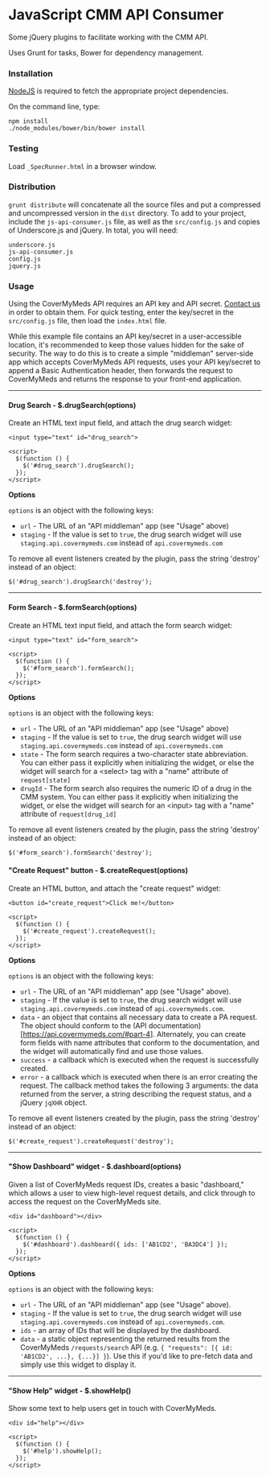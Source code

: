 JavaScript CMM API Consumer
===============

Some jQuery plugins to facilitate working with the CMM API.

Uses Grunt for tasks, Bower for dependency management.

### Installation

[NodeJS](http://nodejs.org/download/) is required to fetch the appropriate project dependencies.

On the command line, type:

```
npm install
./node_modules/bower/bin/bower install
```

### Testing

Load `_SpecRunner.html` in a browser window.

### Distribution

`grunt distribute` will concatenate all the source files and put a compressed
and uncompressed version in the `dist` directory. To add to your project, include
the `js-api-consumer.js` file, as well as the `src/config.js` and copies of Underscore.js
and jQuery. In total, you will need:

```
underscore.js
js-api-consumer.js
config.js
jquery.js
```

### Usage

Using the CoverMyMeds API requires an API key and API secret. [Contact us](mailto:developers@covermymeds.com)
in order to obtain them. For quick testing, enter the key/secret in the `src/config.js`
file, then load the `index.html` file.

While this example file contains an API key/secret in a user-accessible location,
it's recommended to keep those values hidden for the sake of security. The
way to do this is to create a simple "middleman" server-side app which accepts CoverMyMeds API
requests, uses your API key/secret to append a Basic Authentication header, then forwards
the request to CoverMyMeds and returns the response to your front-end application.

-------------------------------

#### Drug Search - $.drugSearch(options)

Create an HTML text input field, and attach the drug search widget:

```
<input type="text" id="drug_search">

<script>
  $(function () {
    $('#drug_search').drugSearch();
  });
</script>
```

__Options__

`options` is an object with the following keys:

* `url` - The URL of an "API middleman" app (see "Usage" above)
* `staging` - If the value is set to `true`, the drug search widget will use `staging.api.covermymeds.com`
instead of `api.covermymeds.com`

To remove all event listeners created by the plugin, pass the string 'destroy'
instead of an object:

```
$('#drug_search').drugSearch('destroy');
```

-------------------------------

#### Form Search - $.formSearch(options)

Create an HTML text input field, and attach the form search widget:

```
<input type="text" id="form_search">

<script>
  $(function () {
    $('#form_search').formSearch();
  });
</script>
```

__Options__

`options` is an object with the following keys:

* `url` - The URL of an "API middleman" app (see "Usage" above)
* `staging` - If the value is set to `true`, the drug search widget will use `staging.api.covermymeds.com`
instead of `api.covermymeds.com`
* `state` - The form search requires a two-character state abbreviation. You can either
pass it explicitly when initializing the widget, or else the widget will search for a &lt;select&gt; tag
with a "name" attribute of `request[state]`
* `drugId` - The form search also requires the numeric ID of a drug in the CMM system. You can either
pass it explicitly when initializing the widget, or else the widget will search for an &lt;input&gt; tag
with a "name" attribute of `request[drug_id]`


To remove all event listeners created by the plugin, pass the string 'destroy'
instead of an object:

```
$('#form_search').formSearch('destroy');
```

#### "Create Request" button - $.createRequest(options)

Create an HTML button, and attach the "create request" widget:

```
<button id="create_request">Click me!</button>

<script>
  $(function () {
    $('#create_request').createRequest();
  });
</script>
```

__Options__

`options` is an object with the following keys:

* `url` - The URL of an "API middleman" app (see "Usage" above).
* `staging` - If the value is set to `true`, the drug search widget will use `staging.api.covermymeds.com`
instead of `api.covermymeds.com`.
* `data` - an object that contains all necessary data to create a PA request. The object
should conform to the (API documentation)[https://api.covermymeds.com/#part-4]. Alternately, you can create
form fields with name attributes that conform to the documentation, and the widget will automatically find and use
those values.
* `success` - a callback which is executed when the request is successfully created.
* `error` - a callback which is executed when there is an error creating the request. The callback method takes the
following 3 arguments: the data returned from the server, a string describing the request status, and a jQuery `jqXHR` object.

To remove all event listeners created by the plugin, pass the string 'destroy'
instead of an object:

```
$('#create_request').createRequest('destroy');
```

-------------------------------

#### "Show Dashboard" widget - $.dashboard(options)

Given a list of CoverMyMeds request IDs, creates a basic "dashboard," which allows a user to
view high-level request details, and click through to access the request on the CoverMyMeds site.

```
<div id="dashboard"></div>

<script>
  $(function () {
    $('#dashboard').dashboard({ ids: ['AB1CD2', 'BA3DC4'] });
  });
</script>
```

__Options__

`options` is an object with the following keys:

* `url` - The URL of an "API middleman" app (see "Usage" above).
* `staging` - If the value is set to `true`, the drug search widget will use `staging.api.covermymeds.com`
instead of `api.covermymeds.com`.
* `ids` - an array of IDs that will be displayed by the dashboard.
* `data` - a static object representing the returned results from the CoverMyMeds `/requests/search` API (e.g. `{ "requests": [{ id: 'AB1CD2', ...}, {...}] }`).
Use this if you'd like to pre-fetch data and simply use this widget to display it.

-------------------------------

#### "Show Help" widget - $.showHelp()

Show some text to help users get in touch with CoverMyMeds.

```
<div id="help"></div>

<script>
  $(function () {
    $('#help').showHelp();
  });
</script>
```

